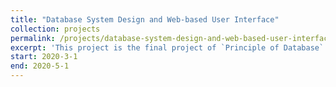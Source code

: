 ```yaml
---
title: "Database System Design and Web-based User Interface"
collection: projects
permalink: /projects/database-system-design-and-web-based-user-interface
excerpt: 'This project is the final project of `Principle of Database`. This project was accomplished to satisfy criteria for an insurance company described by a business document.'
start: 2020-3-1
end: 2020-5-1
---
```

